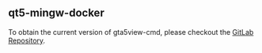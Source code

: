 ## qt5-mingw-docker

To obtain the current version of gta5view-cmd, please checkout the [GitLab Repository](https://gitlab.com/Syping/qt5-mingw-docker).
